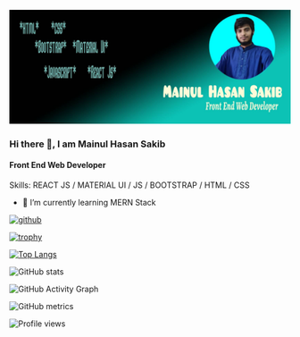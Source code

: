 ![Front End Web Developer](https://github.com/n202012mhsakib/n202012mhsakib/blob/gh-pages/New%20Project.jpg)

### Hi there 👋, I am Mainul Hasan Sakib
#### Front End Web Developer




Skills:  REACT JS / MATERIAL UI / JS / BOOTSTRAP / HTML / CSS


- 🌱 I’m currently learning MERN Stack 


[<img src='https://cdn.jsdelivr.net/npm/simple-icons@3.0.1/icons/github.svg' alt='github' height='40'>](https://github.com/n202012mhsakib)  

[![trophy](https://github-profile-trophy.vercel.app/?username=n202012mhsakib)](https://github.com/ryo-ma/github-profile-trophy)

[![Top Langs](https://github-readme-stats.vercel.app/api/top-langs/?username=n202012mhsakib)](https://github.com/anuraghazra/github-readme-stats)

![GitHub stats](https://github-readme-stats.vercel.app/api?username=n202012mhsakib&show_icons=true)  

![GitHub Activity Graph](https://activity-graph.herokuapp.com/graph?username=n202012mhsakib)  

![GitHub metrics](https://metrics.lecoq.io/n202012mhsakib)  

![Profile views](https://gpvc.arturio.dev/n202012mhsakib)  






